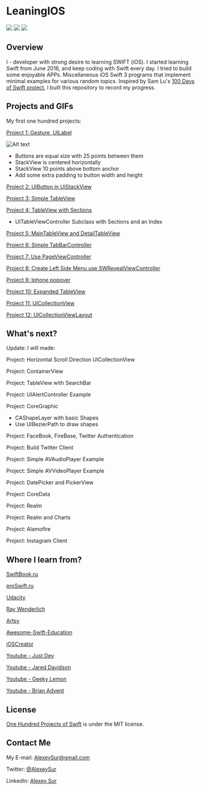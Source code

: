 # LeaningIOS
![](https://img.shields.io/badge/license-MIT-brightgreen.svg)
![](https://img.shields.io/badge/supporting-Swift3.0-orange.svg)
![](https://img.shields.io/badge/build-passing-brightgreen.svg)


## Overview ##
I - developer with strong desire to learning  SWIFT (iOS). I started learning Swift from June 2016, and keep coding with Swift every day. I tried to build some enjoyable APPs. 
Miscellaneous iOS Swift 3 programs that implement minimal examples for various random topics.
Inspired by Sam Lu's [100 Days of Swift project](http://samvlu.com/index.html), I built this repository to record my progress. 

## Projects and GIFs ##
My first one hundred projects:

[Project 1: Gesture, UILabel](https://github.com/alexeysur/LeaningIOS/tree/master/TestProject)

![Alt text](https://github.com/alexeysur/LeaningIOS/tree/master/TestProject/project1.png)

+ Buttons are equal size with 25 points between them
+ StackView is centered horizontally
+ StackView 10 points above bottom anchor
+ Add some extra padding to button width and height


[Project 2: UIButton in UIStackView](https://github.com/alexeysur/LeaningIOS/tree/master/UIButton%20in%20a%20UIStackView/project2.gif)

[Project 3: Simple TableView](https://github.com/alexeysur/LeaningIOS/tree/master/SimpleTableView/project3.gif)

[Project 4: TableView with Sections](https://github.com/alexeysur/LeaningIOS/tree/master/TableViewSections/project4.gif)

+ UITableViewController Subclass with Sections and an Index

[Project 5: MainTableView and DetailTableView](https://github.com/alexeysur/LeaningIOS/tree/master/MultiTableView/project5.gif)

[Project 6: Simple TabBarController](https://github.com/alexeysur/LeaningIOS/tree/master/TabBarMenu/project6.gif)

[Project 7: Use PageViewController](https://github.com/alexeysur/LeaningIOS/tree/master/PageViewController/project7.gif)

[Project 8: Create Left Side Menu use SWRevealViewController](https://github.com/alexeysur/LeaningIOS/tree/master/LeftSideMenu/project8.gif)

[Project 9: Iphone popover](https://github.com/alexeysur/LeaningIOS/tree/master/Iphone%20popover/project9.gif)

[Project 10: Expanded TableView](https://github.com/alexeysur/LeaningIOS/tree/master/Expanded%20Table%20View/project10.gif)

[Project 11: UICollectionView](https://github.com/alexeysur/LeaningIOS/tree/master/Custom%20Table%20View%20Cell%20(XIB)/project11.gif)

[Project 12: UICollectionViewLayout](https://github.com/alexeysur/LeaningIOS/project12.gif)

## What's next? ##

Update: I will made:

Project: Horizontal Scroll Direction UICollectionView

Project: ContainerView

Project: TableView with SearchBar

Project: UIAlertController Example

Project: CoreGraphic

+ CAShapeLayer with basic Shapes
+ Use UIBezierPath to draw shapes

Project: FaceBook, FireBase, Twitter Authentication

Project: Build Twitter Client

Project: Simple AVAudioPlayer Example

Project: Simple AVVideoPlayer Example

Project: DatePicker and PickerView

Project: CoreData

Project: Realm

Project: Realm and Charts

Project: Alamofire

Project: Instagram Client


## Where I learn from? ##

[SwiftBook.ru](http://swiftbook.ru)

[proSwift.ru](http://proswift.ru)

[Udacity](https://www.udacity.com)

[Ray Wenderlich](https://www.raywenderlich.com)

[Artsy](http://artsy.github.io)

[Awesome-Swift-Education](https://github.com/hsavit1/Awesome-Swift-Education)

[iOSCreator](http://www.ioscreator.com/)

[Youtube  - Just Dev](https://www.youtube.com/channel/UC0nOHJ-D7TBv_KG6DVHtbwQ)

[Youtube - Jared Davidson](https://www.youtube.com/user/Archetapp)

[Youtube - Geeky Lemon](https://www.youtube.com/user/GeekyLemon)

[Youtube - Brian Advent](https://www.youtube.com/channel/UCysEngjfeIYapEER9K8aikw)



## License ##

[One Hundred Projects of Swift](https://github.com/alexeysur/LeaningIOS) is under the MIT license.


## Contact Me ##
My E-mail: AlexeySur@gmail.com

Twitter: [@AlexeySur](https://twitter.com/AlexeySur)

LinkedIn: [Alexey Sur](https://www.linkedin.com/in/alexey-sur-2802074b/)

